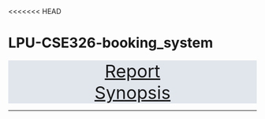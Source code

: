 <<<<<<< HEAD
# LPU-CSE326-booking_system

<div style="text-align: center; font-size: 256%; background-color: #e1e6ed">
    <span><a href="./Assets/Report.docx">Report</a></span><br/>
    <span><a href="./Assets/">Synopsis</a></span>
</div>

___